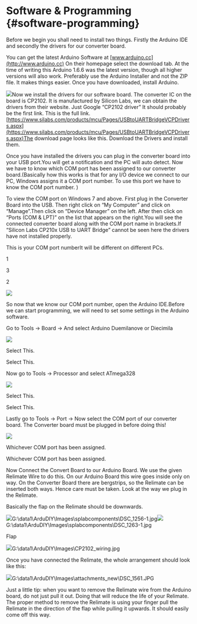 # Software &amp; Programming {#software-programming}

Before we begin you shall need to install two things. Firstly the Arduino IDE and secondly the drivers for our converter board.

You can get the latest Arduino Software at [www.arduino.cc](http://www.arduino.cc) On their homepage select the download tab. At the time of writing this Arduino 1.6.6 was the latest version, though all higher versions will also work. Preferably use the Arduino Installer and not the ZIP file. It makes things easier. Once you have downloaded, install Arduino.

![](../assets/picture_156.png)Now we install the drivers for our software board. The converter IC on the board is CP2102\. It is manufactured by Silicon Labs, we can obtain the drivers from their website. Just Google “CP2102 driver” It should probably be the first link. This is the full link. [https://www.silabs.com/products/mcu/Pages/USBtoUARTBridgeVCPDrivers.aspx](https://www.silabs.com/products/mcu/Pages/USBtoUARTBridgeVCPDrivers.aspx)The download page looks like this. Download the Drivers and install them.

Once you have installed the drivers you can plug in the converter board into your USB port.You will get a notification and the PC will auto detect. Now we have to know which COM port has been assigned to our converter board.(Basically how this works is that for any I/O device we connect to our PC, Windows assigns it a COM port number. To use this port we have to know the COM port number. )

To view the COM port on Windows 7 and above. First plug in the Converter Board into the USB. Then right click on “My Computer” and click on “Manage”.Then click on “Device Manager” on the left. After then click on “Ports (COM &amp; LPT)” on the list that appears on the right.You will see the connected converter board along with the COM port name in brackets.If “Silicon Labs CP210x USB to UART Bridge” cannot be seen here the drivers have not installed properly.

This is your COM port numberIt will be different on different PCs.

1

3

2

![](../assets/picture_158.png)

So now that we know our COM port number, open the Arduino IDE.Before we can start programming, we will need to set some settings in the Arduino software.

Go to Tools -&gt; Board -&gt; And select Arduino Duemilanove or Diecimila

![](../assets/picture_167.png)

Select This.

Select This.

Now go to Tools -&gt; Processor and select ATmega328

![](../assets/picture_170.png)

Select This.

Select This.

Lastly go to Tools -&gt; Port -&gt; Now select the COM port of our converter board. The Converter board must be plugged in before doing this!

![](../assets/picture_173.png)

Whichever COM port has been assigned.

Whichever COM port has been assigned.

Now Connect the Convert Board to our Arduino Board. We use the given Relimate Wire to do this. On our Arduino Board this wire goes inside only on way. On the Converter Board there are bergstrips, so the Relimate can be inserted both ways. Hence care must be taken. Look at the way we plug in the Relimate.

Basically the flap on the Relimate should be downwards.

![](../assets/picture_176.jpg)G:\data1\ArduDIY\Images\splabcomponents\DSC_1256-1.jpg![](../assets/picture_177.jpg)G:\data1\ArduDIY\Images\splabcomponents\DSC_1263-1.jpg

Flap

![](../assets/picture_222.jpg)G:\data1\ArduDIY\Images\CP2102_wiring.jpg

Once you have connected the Relimate, the whole arrangement should look like this:

![](../assets/picture_234.jpg)G:\data1\ArduDIY\Images\attachments_new\DSC_1561.JPG

Just a little tip: when you want to remove the Relimate wire from the Arduino board, do not just pull it out. Doing that will reduce the life of your Relimate. The proper method to remove the Relimate is using your finger pull the Relimate in the direction of the flap while pulling it upwards. It should easily come off this way.